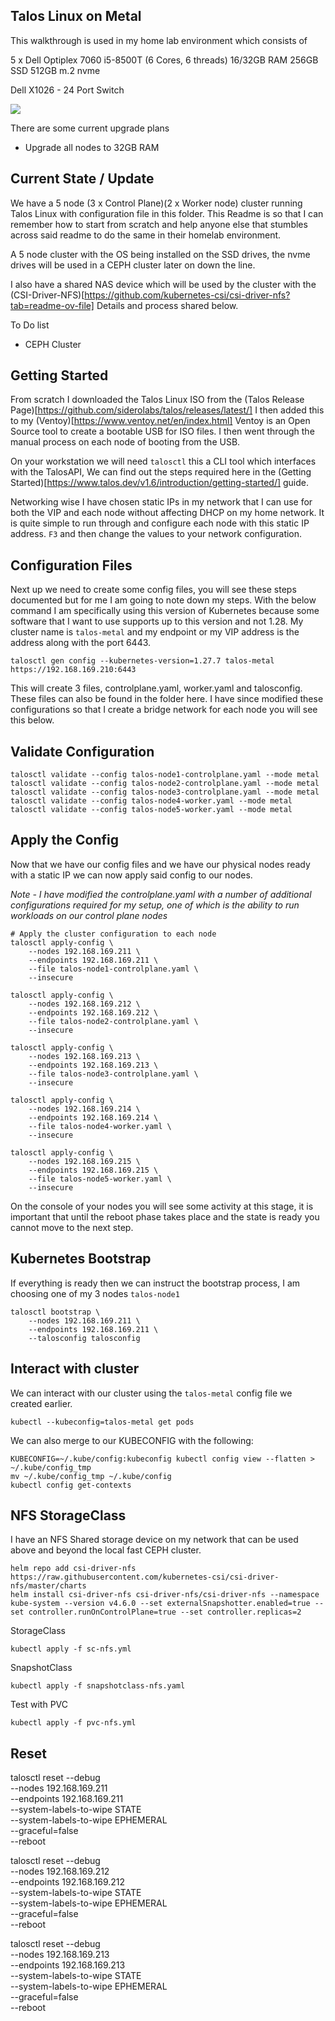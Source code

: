 ## Talos Linux on Metal 

This walkthrough is used in my home lab environment which consists of 

5 x Dell Optiplex 7060 
i5-8500T (6 Cores, 6 threads) 
16/32GB RAM 
256GB SSD 
512GB m.2 nvme

Dell X1026 - 24 Port Switch

![](Picture1.png)

There are some current upgrade plans 

- Upgrade all nodes to 32GB RAM 

## Current State / Update 

We have a 5 node (3 x Control Plane)(2 x Worker node) cluster running Talos Linux with configuration file in this folder. This Readme is so that I can remember how to start from scratch and help anyone else that stumbles across said readme to do the same in their homelab environment. 

A 5 node cluster with the OS being installed on the SSD drives, the nvme drives will be used in a CEPH cluster later on down the line. 

I also have a shared NAS device which will be used by the cluster with the (CSI-Driver-NFS)[https://github.com/kubernetes-csi/csi-driver-nfs?tab=readme-ov-file] Details and process shared below.

To Do list 
- CEPH Cluster 

## Getting Started 

From scratch I downloaded the Talos Linux ISO from the (Talos Release Page)[https://github.com/siderolabs/talos/releases/latest/] I then added this to my (Ventoy)[https://www.ventoy.net/en/index.html] Ventoy is an Open Source tool to create a bootable USB for ISO files. I then went through the manual process on each node of booting from the USB. 

On your workstation we will need `talosctl` this a CLI tool which interfaces with the TalosAPI, We can find out the steps required here in the (Getting Started)[https://www.talos.dev/v1.6/introduction/getting-started/] guide. 

Networking wise I have chosen static IPs in my network that I can use for both the VIP and each node without affecting DHCP on my home network. It is quite simple to run through and configure each node with this static IP address. `F3` and then change the values to your network configuration. 

## Configuration Files 

Next up we need to create some config files, you will see these steps documented but for me I am going to note down my steps. With the below command I am specifically using this version of Kubernetes because some software that I want to use supports up to this version and not 1.28. My cluster name is `talos-metal` and my endpoint or my VIP address is the address along with the port 6443. 

```
talosctl gen config --kubernetes-version=1.27.7 talos-metal https://192.168.169.210:6443
```

This will create 3 files, controlplane.yaml, worker.yaml and talosconfig. These files can also be found in the folder here. I have since modified these configurations so that I create a bridge network for each node you will see this below. 

## Validate Configuration 

```
talosctl validate --config talos-node1-controlplane.yaml --mode metal
talosctl validate --config talos-node2-controlplane.yaml --mode metal
talosctl validate --config talos-node3-controlplane.yaml --mode metal
talosctl validate --config talos-node4-worker.yaml --mode metal
talosctl validate --config talos-node5-worker.yaml --mode metal

```

## Apply the Config 

Now that we have our config files and we have our physical nodes ready with a static IP we can now apply said config to our nodes. 

*Note - I have modified the controlplane.yaml with a number of additional configurations required for my setup, one of which is the ability to run workloads on our control plane nodes*

```
# Apply the cluster configuration to each node
talosctl apply-config \
    --nodes 192.168.169.211 \
    --endpoints 192.168.169.211 \
    --file talos-node1-controlplane.yaml \
    --insecure 

talosctl apply-config \
    --nodes 192.168.169.212 \
    --endpoints 192.168.169.212 \
    --file talos-node2-controlplane.yaml \
    --insecure 

talosctl apply-config \
    --nodes 192.168.169.213 \
    --endpoints 192.168.169.213 \
    --file talos-node3-controlplane.yaml \
    --insecure 

talosctl apply-config \
    --nodes 192.168.169.214 \
    --endpoints 192.168.169.214 \
    --file talos-node4-worker.yaml \
    --insecure 

talosctl apply-config \
    --nodes 192.168.169.215 \
    --endpoints 192.168.169.215 \
    --file talos-node5-worker.yaml \
    --insecure 
```

On the console of your nodes you will see some activity at this stage, it is important that until the reboot phase takes place and the state is ready you cannot move to the next step. 


## Kubernetes Bootstrap 
If everything is ready then we can instruct the bootstrap process, I am choosing one of my 3 nodes `talos-node1` 
 
```
talosctl bootstrap \
    --nodes 192.168.169.211 \
    --endpoints 192.168.169.211 \
    --talosconfig talosconfig
```

## Interact with cluster 

We can interact with our cluster using the `talos-metal` config file we created earlier. 

`kubectl --kubeconfig=talos-metal get pods`


We can also merge to our KUBECONFIG with the following: 

```
KUBECONFIG=~/.kube/config:kubeconfig kubectl config view --flatten > ~/.kube/config_tmp
mv ~/.kube/config_tmp ~/.kube/config
kubectl config get-contexts
```

## NFS StorageClass 
I have an NFS Shared storage device on my network that can be used above and beyond the local fast CEPH cluster. 

```
helm repo add csi-driver-nfs https://raw.githubusercontent.com/kubernetes-csi/csi-driver-nfs/master/charts
helm install csi-driver-nfs csi-driver-nfs/csi-driver-nfs --namespace kube-system --version v4.6.0 --set externalSnapshotter.enabled=true --set controller.runOnControlPlane=true --set controller.replicas=2
```

StorageClass 

`kubectl apply -f sc-nfs.yml` 


SnapshotClass 

`kubectl apply -f snapshotclass-nfs.yaml`


Test with PVC 

`kubectl apply -f pvc-nfs.yml`


## Reset 

talosctl reset --debug \
    --nodes 192.168.169.211 \
    --endpoints 192.168.169.211 \
    --system-labels-to-wipe STATE \
    --system-labels-to-wipe EPHEMERAL \
    --graceful=false \
    --reboot

talosctl reset --debug \
    --nodes 192.168.169.212 \
    --endpoints 192.168.169.212 \
    --system-labels-to-wipe STATE \
    --system-labels-to-wipe EPHEMERAL \
    --graceful=false \
    --reboot

talosctl reset --debug \
    --nodes 192.168.169.213 \
    --endpoints 192.168.169.213 \
    --system-labels-to-wipe STATE \
    --system-labels-to-wipe EPHEMERAL \
    --graceful=false \
    --reboot

